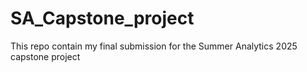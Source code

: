 # SA_Capstone_project
This repo contain my final submission for the Summer Analytics 2025 capstone project
